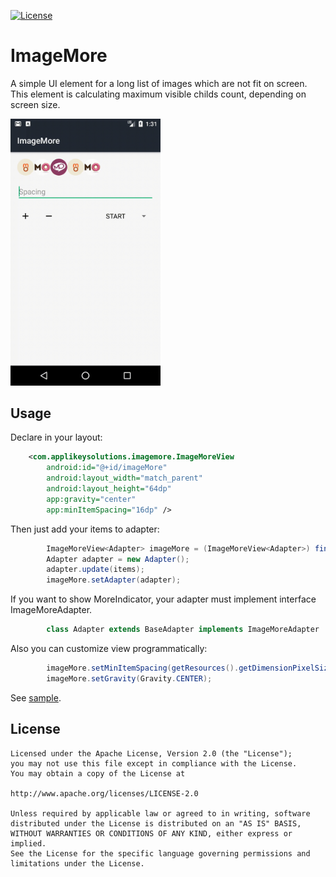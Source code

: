 [![License](https://img.shields.io/badge/license-Apache--2.0-green.svg)](https://github.com/applikeysolutions/ImageMore/blob/master/LICENSE)

# ImageMore

A simple UI element for a long list of images which are not fit on screen.
This element is calculating maximum visible childs count, depending on screen size.

<img src="screenshots/demo.gif" alt="" width="240"/>

## Usage

Declare in your layout:

```xml
    <com.applikeysolutions.imagemore.ImageMoreView
        android:id="@+id/imageMore"
        android:layout_width="match_parent"
        android:layout_height="64dp"
        app:gravity="center"
        app:minItemSpacing="16dp" />
```

Then just add your items to adapter:

```java
        ImageMoreView<Adapter> imageMore = (ImageMoreView<Adapter>) findViewById(R.id.imageMore);
        Adapter adapter = new Adapter();
        adapter.update(items);
        imageMore.setAdapter(adapter);
```
If you want to show MoreIndicator, your adapter must implement interface ImageMoreAdapter.

```java
        class Adapter extends BaseAdapter implements ImageMoreAdapter
```

Also you can customize view programmatically:

```java
        imageMore.setMinItemSpacing(getResources().getDimensionPixelSize(R.dimen.item_spacing));
        imageMore.setGravity(Gravity.CENTER);
```

See [sample](sample/src/main/java/com/applikeysolutions/imagemore/example/ImageMoreExampleActivity.java).

License
-----

	Licensed under the Apache License, Version 2.0 (the "License");
	you may not use this file except in compliance with the License.
	You may obtain a copy of the License at

	http://www.apache.org/licenses/LICENSE-2.0

	Unless required by applicable law or agreed to in writing, software
	distributed under the License is distributed on an "AS IS" BASIS,
	WITHOUT WARRANTIES OR CONDITIONS OF ANY KIND, either express or implied.
	See the License for the specific language governing permissions and
	limitations under the License.